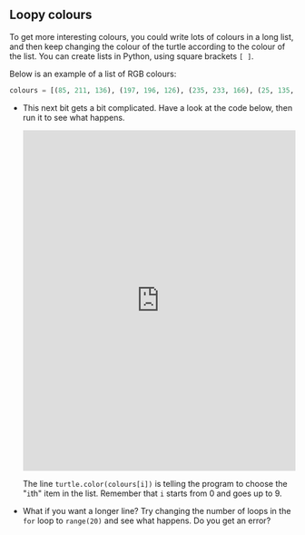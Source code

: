 ## Loopy colours

To get more interesting colours, you could write lots of colours in a long list, and then keep changing the colour of the turtle according to the colour of the list. You can create lists in Python, using square brackets `[ ]`.

Below is an example of a list of RGB colours:

```python
colours = [(85, 211, 136), (197, 196, 126), (235, 233, 166), (25, 135, 222), (211, 64, 159), (159, 165, 106), (178, 160, 125), (36, 192, 70), (231, 184, 204), (63, 203, 219)]
```

- This next bit gets a bit complicated. Have a look at the code below, then run it to see what happens.

  <iframe src="https://trinket.io/embed/python/d58123d315" width="100%" height="600" frameborder="0" marginwidth="0" marginheight="0" allowfullscreen></iframe>

  The line `turtle.color(colours[i])` is telling the program to choose the "`i`th" item in the list. Remember that `i` starts from 0 and goes up to 9.
  
- What if you want a longer line? Try changing the number of loops in the `for` loop to `range(20)` and see what happens. Do you get an error?

